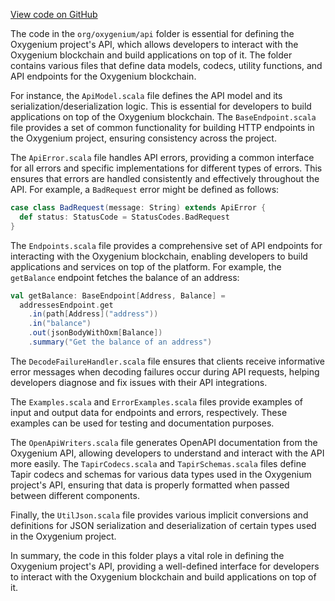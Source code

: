 [View code on GitHub](https://github.com/oxygenium/oxygenium/.autodoc/docs/json/api/src/main/scala/org)

The code in the `org/oxygenium/api` folder is essential for defining the Oxygenium project's API, which allows developers to interact with the Oxygenium blockchain and build applications on top of it. The folder contains various files that define data models, codecs, utility functions, and API endpoints for the Oxygenium blockchain.

For instance, the `ApiModel.scala` file defines the API model and its serialization/deserialization logic. This is essential for developers to build applications on top of the Oxygenium blockchain. The `BaseEndpoint.scala` file provides a set of common functionality for building HTTP endpoints in the Oxygenium project, ensuring consistency across the project.

The `ApiError.scala` file handles API errors, providing a common interface for all errors and specific implementations for different types of errors. This ensures that errors are handled consistently and effectively throughout the API. For example, a `BadRequest` error might be defined as follows:

```scala
case class BadRequest(message: String) extends ApiError {
  def status: StatusCode = StatusCodes.BadRequest
}
```

The `Endpoints.scala` file provides a comprehensive set of API endpoints for interacting with the Oxygenium blockchain, enabling developers to build applications and services on top of the platform. For example, the `getBalance` endpoint fetches the balance of an address:

```scala
val getBalance: BaseEndpoint[Address, Balance] =
  addressesEndpoint.get
    .in(path[Address]("address"))
    .in("balance")
    .out(jsonBodyWithOxm[Balance])
    .summary("Get the balance of an address")
```

The `DecodeFailureHandler.scala` file ensures that clients receive informative error messages when decoding failures occur during API requests, helping developers diagnose and fix issues with their API integrations.

The `Examples.scala` and `ErrorExamples.scala` files provide examples of input and output data for endpoints and errors, respectively. These examples can be used for testing and documentation purposes.

The `OpenApiWriters.scala` file generates OpenAPI documentation from the Oxygenium API, allowing developers to understand and interact with the API more easily. The `TapirCodecs.scala` and `TapirSchemas.scala` files define Tapir codecs and schemas for various data types used in the Oxygenium project's API, ensuring that data is properly formatted when passed between different components.

Finally, the `UtilJson.scala` file provides various implicit conversions and definitions for JSON serialization and deserialization of certain types used in the Oxygenium project.

In summary, the code in this folder plays a vital role in defining the Oxygenium project's API, providing a well-defined interface for developers to interact with the Oxygenium blockchain and build applications on top of it.
